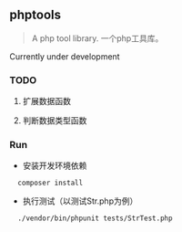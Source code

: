 ## phptools

> A php tool library. 一个php工具库。

Currently under development

### TODO

1. 扩展数据函数

2. 判断数据类型函数

### Run

* 安装开发环境依赖

```shell
  composer install
```

* 执行测试（以测试Str.php为例）

```shell
  ./vendor/bin/phpunit tests/StrTest.php
```
